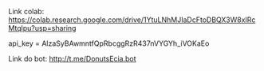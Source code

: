 Link colab: https://colab.research.google.com/drive/1YtuLNhMJIaDcFtoDBQX3W8xIRcMtqlpu?usp=sharing

api_key = AlzaSyBAwmntfQpRbcggRzR437nVYGYh_iVOKaEo

Link do bot: http://t.me/DonutsEcia.bot
